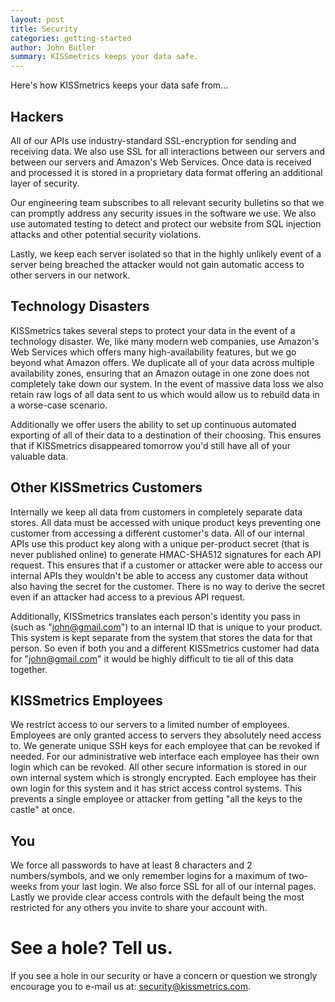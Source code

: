 ```yaml
---
layout: post
title: Security
categories: getting-started
author: John Butler
summary: KISSmetrics keeps your data safe.
---
```

Here's how KISSmetrics keeps your data safe from...

## Hackers
All of our APIs use industry-standard SSL-encryption for sending and receiving data. We also use SSL for all interactions between our servers and between our servers and Amazon's Web Services. Once data is received and processed it is stored in a proprietary data format offering an additional layer of security.

Our engineering team subscribes to all relevant security bulletins so that we can promptly address any security issues in the software we use. We also use automated testing to detect and protect our website from SQL injection attacks and other potential security violations.

Lastly, we keep each server isolated so that in the highly unlikely event of a server being breached the attacker would not gain automatic access to other servers in our network.

## Technology Disasters
KISSmetrics takes several steps to protect your data in the event of a technology disaster. We, like many modern web companies, use Amazon's Web Services which offers many high-availability features, but we go beyond what Amazon offers. We duplicate all of your data across multiple availability zones, ensuring that an Amazon outage in one zone does not completely take down our system. In the event of massive data loss we also retain raw logs of all data sent to us which would allow us to rebuild data in a worse-case scenario.

Additionally we offer users the ability to set up continuous automated exporting of all of their data to a destination of their choosing. This ensures that if KISSmetrics disappeared tomorrow you'd still have all of your valuable data.

## Other KISSmetrics Customers
Internally we keep all data from customers in completely separate data stores. All data must be accessed with unique product keys preventing one customer from accessing a different customer's data. All of our internal APIs use this product key along with a unique per-product secret (that is never published online) to generate HMAC-SHA512 signatures for each API request. This ensures that if a customer or attacker were able to access our internal APIs they wouldn't be able to access any customer data without also having the secret for the customer. There is no way to derive the secret even if an attacker had access to a previous API request.

Additionally, KISSmetrics translates each person's identity you pass in (such as "john@gmail.com") to an internal ID that is unique to your product. This system is kept separate from the system that stores the data for that person. So even if both you and a different KISSmetrics customer had data for "john@gmail.com" it would be highly difficult to tie all of this data together.

## KISSmetrics Employees
We restrict access to our servers to a limited number of employees. Employees are only granted access to servers they absolutely need access to. We generate unique SSH keys for each employee that can be revoked if needed. For our administrative web interface each employee has their own login which can be revoked. All other secure information is stored in our own internal system which is strongly encrypted. Each employee has their own login for this system and it has strict access control systems. This prevents a single employee or attacker from getting "all the keys to the castle" at once.

## You
We force all passwords to have at least 8 characters and 2 numbers/symbols, and we only remember logins for a maximum of two-weeks from your last login. We also force SSL for all of our internal pages. Lastly we provide clear access controls with the default being the most restricted for any others you invite to share your account with.

# See a hole? Tell us.
If you see a hole in our security or have a concern or question we strongly encourage you to e-mail us at: security@kissmetrics.com.